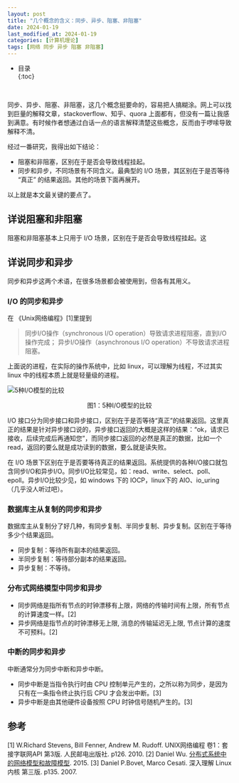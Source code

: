 ```yaml
---
layout: post
title: "几个概念的含义：同步、异步、阻塞、非阻塞"
date: 2024-01-19
last_modified_at: 2024-01-19
categories: [计算机理论]
tags: [网络 同步 异步 阻塞 非阻塞]
---
```


* 目录  
{:toc}
<br/>

同步、异步、阻塞、非阻塞，这几个概念挺要命的，容易把人搞糊涂。网上可以找到巨量的解释文章，stackoverflow、知乎、quora 上面都有，但没有一篇让我感到满意。有时候作者想通过白话一点的语言解释清楚这些概念，反而由于啰嗦导致解释不清。  

经过一番研究，我得出如下结论：  
* 阻塞和非阻塞，区别在于是否会导致线程挂起。  
* 同步和异步，不同场景有不同含义。最典型的 I/O 场景，其区别在于是否等待 “真正” 的结果返回。其他的场景下面再展开。

以上就是本文最关键的要点了。   


## 详说阻塞和非阻塞
阻塞和非阻塞基本上只用于 I/O 场景，区别在于是否会导致线程挂起。这


## 详说同步和异步
同步和异步这两个术语，在很多场景都会被使用到，但各有其用义。    


### I/O 的同步和异步
在 《Unix网络编程》[1]里提到
>同步I/O操作（synchronous I/O operation）导致请求进程阻塞，直到I/O操作完成；
>异步I/O操作（asynchronous I/O operation）不导致请求进程阻塞。

上面说的进程，在实际的操作系统中，比如 linux，可以理解为线程，不过其实 linux 中的线程本质上就是轻量级的进程。  


![5种I/O模型的比较](https://blog.antsmallant.top/media/blog/2024-01-19-synchronous-asynchronous-blocking-nonblocking/io-model.png)  
<center>图1：5种I/O模型的比较</center>




I/O 接口分为同步接口和异步接口，区别在于是否等待“真正”的结果返回。这里真正的结果是针对异步接口说的，异步接口返回的大概是这样的结果：“ok，请求已接收，后续完成后再通知您”，而同步接口返回的必然是真正的数据，比如一个 read，返回的要么就是成功读到的数据，要么就是读失败。

在 I/O 场景下区别在于是否要等待真正的结果返回。系统提供的各种I/O接口就包含同步I/O和异步I/O。同步I/O比较常见，如：read、write、select、poll、epoll。异步I/O比较少见，如 windows 下的 IOCP，linux下的 AIO、io_uring（几乎没人听过吧）。


### 数据库主从复制的同步和异步
数据库主从复制分了好几种，有同步复制、半同步复制、异步复制。区别在于等待多少个结果返回。
* 同步复制：等待所有副本的结果返回。
* 半同步复制：等待部分副本的结果返回。
* 异步复制：不等待。


### 分布式网络模型中同步和异步
* 同步网络是指所有节点的时钟漂移有上限，网络的传输时间有上限，所有节点的计算速度一样。[2]
* 异步网络是指节点的时钟漂移无上限, 消息的传输延迟无上限, 节点计算的速度不可预料。[2]


### 中断的同步和异步
中断通常分为同步中断和异步中断。
* 同步中断是当指令执行时由 CPU 控制单元产生的，之所以称为同步，是因为只有在一条指令终止执行后 CPU 才会发出中断。[3]  
* 异步中断是由其他硬件设备按照 CPU 时钟信号随机产生的。[3]


## 参考
[1] W.Richard Stevens, Bill Fenner, Andrew M. Rudoff. UNIX网络编程 卷1：套接字联网API 第3版. 人民邮电出版社. p126. 2010.
[2] Daniel Wu. [分布式系统中的网络模型和故障模型](https://danielw.cn/network-failure-models). 2015.
[3] Daniel P.Bovet, Marco Cesati. 深入理解 Linux 内核 第三版. p135. 2007.